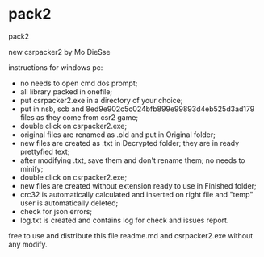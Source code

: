 # pack2
pack2

new csrpacker2 by Mo DieSse 

instructions for windows pc:
- no needs to open cmd dos prompt;
- all library packed in onefile;
- put csrpacker2.exe in a directory of your choice;
- put in nsb, scb and 8ed9e902c5c024bfb899e99893d4eb525d3ad179 files as they come from csr2 game;
- double click on csrpacker2.exe;
- original files are renamed as .old and put in Original folder;
- new files are created as .txt in Decrypted folder; they are in ready prettyfied text;
- after modifying .txt, save them and don't rename them; no needs to minify;
- double click on csrpacker2.exe;
- new files are created without extension ready to use in Finished folder;
- crc32 is automatically calculated and inserted on right file and "temp" user is automatically deleted;
- check for json errors;
- log.txt is created and contains log for check and issues report.

free to use and distribute this file readme.md and csrpacker2.exe without any modify. 
